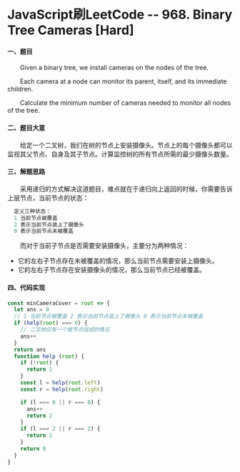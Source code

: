 # JavaScript刷LeetCode -- 968. Binary Tree Cameras [Hard]

#### 一、题目

  &emsp;&emsp;Given a binary tree, we install cameras on the nodes of the tree. 

  &emsp;&emsp;Each camera at a node can monitor its parent, itself, and its immediate children.

  &emsp;&emsp;Calculate the minimum number of cameras needed to monitor all nodes of the tree.

#### 二、题目大意

  &emsp;&emsp;给定一个二叉树，我们在树的节点上安装摄像头。节点上的每个摄像头都可以监视其父节点、自身及其子节点。计算监控树的所有节点所需的最少摄像头数量。

#### 三、解题思路

  &emsp;&emsp;采用递归的方式解决这道题目，难点就在于递归向上返回的时候，你需要告诉上层节点，当前节点的状态：

```s
  定义三种状态：
  1 当前节点被覆盖
  2 表示当前节点装上了摄像头
  0 表示当前节点未被覆盖
```

  &emsp;&emsp;而对于当前子节点是否需要安装摄像头，主要分为两种情况：

  - 它的左右子节点存在未被覆盖的情况，那么当前节点需要安装上摄像头。
  - 它的左右子节点存在安装摄像头的情况，那么当前节点已经被覆盖。

#### 四、代码实现

```JavaScript
const minCameraCover = root => {
  let ans = 0
  // 1 当前节点被覆盖 2 表示当前节点装上了摄像头 0 表示当前节点未被覆盖
  if (help(root) === 0) {
    // 二叉树仅有一个根节点组成的情况
    ans++
  }
  return ans
  function help (root) {
    if (!root) {
      return 1
    }
    const l = help(root.left)
    const r = help(root.right)

    if (l === 0 || r === 0) {
      ans++
      return 2
    }
    if (l === 2 || r === 2) {
      return 1
    }
    return 0
  }
}
```